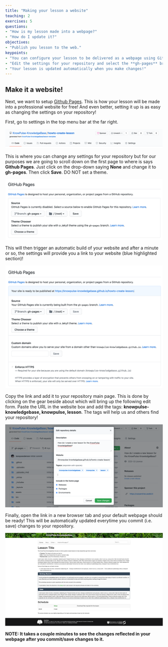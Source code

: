 ```yaml
---
title: "Making your lesson a website"
teaching: 2
exercises: 5
questions:
- "How is my lesson made into a webpage?"
- "How do I update it?"
objectives:
- "Publish you lesson to the web."
keypoints:
- "You can configure your lesson to be delivered as a webpage using Github Pages."
- "Edit the settings for your repository and select the **gh-pages** branch to publish your website."
- "Your lesson is updated automatically when you make changes!"
---
```


## Make it a website!

Next, we want to setup [Github Pages](https://pages.github.com/). This is how your lesson will be made into a professional website for free! And even better, setting it up is as easy as changing the settings on your repository!

First, go to settings in the top menu bar at the far right.

![Screenshot of repository menubar](../fig/create_lesson-step2-1.png)

This is where you can change any settings for your repository but for our purposes we are going to scroll down on the first page to where is says **Github Pages**. Just click on the drop-down saying **None** and change it to **gh-pages**. Then click **Save**. DO NOT set a theme.

![Screenshot of repository menubar](../fig/create_lesson-step2-2.png)

This will then trigger an automatic build of your website and after a minute or so, the settings will provide you a link to your website (blue highlighted section)!

![Screenshot of repository menubar](../fig/create_lesson-step2-3.png)

Copy the link and add it to your repository main page. This is done by clicking on the gear beside about which will bring up the following edit form. Paste the URL in the website box and add the tags: **knowpulse-knowledgebase, knowpulse, lesson**. The tags will help us and others find your repository!

![Screenshot of repository menubar](../fig/create_lesson-step2-4.png)

Finally, open the link in a new browser tab and your default webpage should be ready! This will be automatically updated everytime you commit (i.e. save) changes to your repository.

![Screenshot of repository menubar](../fig/create_lesson-step2-5.png)

**NOTE: It takes a couple minutes to see the changes reflected in your webpage after you commit/save changes to it.**
